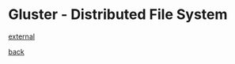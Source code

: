Gluster - Distributed File System
=================================

[external](http://gluster.readthedocs.io/en/latest/Quick-Start-Guide/Architecture/)

[back](./)

